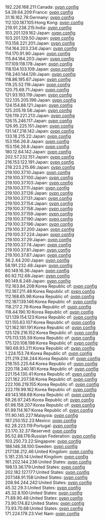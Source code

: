 192.226.168.211:Canada: [ovpn config](vpn/192_226_168_211.ovpn)  
54.39.64.209:France: [ovpn config](vpn/54_39_64_209.ovpn)  
31.16.162.78:Germany: [ovpn config](vpn/31_16_162_78.ovpn)  
112.120.187.105:Hong Kong: [ovpn config](vpn/112_120_187_105.ovpn)  
219.91.238.215:India: [ovpn config](vpn/219_91_238_215.ovpn)  
103.201.129.162:Japan: [ovpn config](vpn/103_201_129_162.ovpn)  
103.201.129.50:Japan: [ovpn config](vpn/103_201_129_50.ovpn)  
113.158.221.201:Japan: [ovpn config](vpn/113_158_221_201.ovpn)  
114.164.203.234:Japan: [ovpn config](vpn/114_164_203_234.ovpn)  
114.170.91.90:Japan: [ovpn config](vpn/114_170_91_90.ovpn)  
115.84.184.203:Japan: [ovpn config](vpn/115_84_184_203.ovpn)  
117.109.118.178:Japan: [ovpn config](vpn/117_109_118_178.ovpn)  
118.104.103.109:Japan: [ovpn config](vpn/118_104_103_109.ovpn)  
118.240.144.126:Japan: [ovpn config](vpn/118_240_144_126.ovpn)  
118.86.195.67:Japan: [ovpn config](vpn/118_86_195_67.ovpn)  
119.25.52.119:Japan: [ovpn config](vpn/119_25_52_119.ovpn)  
120.75.69.71:Japan: [ovpn config](vpn/120_75_69_71.ovpn)  
121.93.193.119:Japan: [ovpn config](vpn/121_93_193_119.ovpn)  
122.135.205.196:Japan: [ovpn config](vpn/122_135_205_196.ovpn)  
124.154.88.121:Japan: [ovpn config](vpn/124_154_88_121.ovpn)  
125.205.19.58:Japan: [ovpn config](vpn/125_205_19_58.ovpn)  
126.119.221.213:Japan: [ovpn config](vpn/126_119_221_213.ovpn)  
126.15.246.117:Japan: [ovpn config](vpn/126_15_246_117.ovpn)  
126.95.225.151:Japan: [ovpn config](vpn/126_95_225_151.ovpn)  
131.147.218.142:Japan: [ovpn config](vpn/131_147_218_142.ovpn)  
133.18.215.22:Japan: [ovpn config](vpn/133_18_215_22.ovpn)  
153.156.26.8:Japan: [ovpn config](vpn/153_156_26_8.ovpn)  
153.156.26.8:Japan: [ovpn config](vpn/153_156_26_8.ovpn)  
180.12.64.142:Japan: [ovpn config](vpn/180_12_64_142.ovpn)  
202.57.232.151:Japan: [ovpn config](vpn/202_57_232_151.ovpn)  
216.153.122.191:Japan: [ovpn config](vpn/216_153_122_191.ovpn)  
218.223.215.66:Japan: [ovpn config](vpn/218_223_215_66.ovpn)  
219.100.37.10:Japan: [ovpn config](vpn/219_100_37_10.ovpn)  
219.100.37.100:Japan: [ovpn config](vpn/219_100_37_100.ovpn)  
219.100.37.103:Japan: [ovpn config](vpn/219_100_37_103.ovpn)  
219.100.37.11:Japan: [ovpn config](vpn/219_100_37_11.ovpn)  
219.100.37.126:Japan: [ovpn config](vpn/219_100_37_126.ovpn)  
219.100.37.131:Japan: [ovpn config](vpn/219_100_37_131.ovpn)  
219.100.37.154:Japan: [ovpn config](vpn/219_100_37_154.ovpn)  
219.100.37.158:Japan: [ovpn config](vpn/219_100_37_158.ovpn)  
219.100.37.159:Japan: [ovpn config](vpn/219_100_37_159.ovpn)  
219.100.37.190:Japan: [ovpn config](vpn/219_100_37_190.ovpn)  
219.100.37.196:Japan: [ovpn config](vpn/219_100_37_196.ovpn)  
219.100.37.200:Japan: [ovpn config](vpn/219_100_37_200.ovpn)  
219.100.37.224:Japan: [ovpn config](vpn/219_100_37_224.ovpn)  
219.100.37.29:Japan: [ovpn config](vpn/219_100_37_29.ovpn)  
219.100.37.74:Japan: [ovpn config](vpn/219_100_37_74.ovpn)  
219.100.37.81:Japan: [ovpn config](vpn/219_100_37_81.ovpn)  
219.100.37.87:Japan: [ovpn config](vpn/219_100_37_87.ovpn)  
36.2.44.200:Japan: [ovpn config](vpn/36_2_44_200.ovpn)  
58.191.232.48:Japan: [ovpn config](vpn/58_191_232_48.ovpn)  
60.149.16.36:Japan: [ovpn config](vpn/60_149_16_36.ovpn)  
60.92.112.68:Japan: [ovpn config](vpn/60_92_112_68.ovpn)  
90.149.8.248:Japan: [ovpn config](vpn/90_149_8_248.ovpn)  
112.163.84.208:Korea Republic of: [ovpn config](vpn/112_163_84_208.ovpn)  
112.167.211.48:Korea Republic of: [ovpn config](vpn/112_167_211_48.ovpn)  
112.168.65.96:Korea Republic of: [ovpn config](vpn/112_168_65_96.ovpn)  
112.187.139.146:Korea Republic of: [ovpn config](vpn/112_187_139_146.ovpn)  
118.217.2.78:Korea Republic of: [ovpn config](vpn/118_217_2_78.ovpn)  
118.44.190.10:Korea Republic of: [ovpn config](vpn/118_44_190_10.ovpn)  
121.139.154.123:Korea Republic of: [ovpn config](vpn/121_139_154_123.ovpn)  
121.155.63.107:Korea Republic of: [ovpn config](vpn/121_155_63_107.ovpn)  
121.162.161.191:Korea Republic of: [ovpn config](vpn/121_162_161_191.ovpn)  
125.129.216.152:Korea Republic of: [ovpn config](vpn/125_129_216_152.ovpn)  
175.113.135.59:Korea Republic of: [ovpn config](vpn/175_113_135_59.ovpn)  
175.120.108.198:Korea Republic of: [ovpn config](vpn/175_120_108_198.ovpn)  
180.69.93.211:Korea Republic of: [ovpn config](vpn/180_69_93_211.ovpn)  
1.224.153.74:Korea Republic of: [ovpn config](vpn/1_224_153_74.ovpn)  
211.219.236.244:Korea Republic of: [ovpn config](vpn/211_219_236_244.ovpn)  
218.155.225.64:Korea Republic of: [ovpn config](vpn/218_155_225_64.ovpn)  
220.118.240.181:Korea Republic of: [ovpn config](vpn/220_118_240_181.ovpn)  
221.154.130.41:Korea Republic of: [ovpn config](vpn/221_154_130_41.ovpn)  
221.162.207.58:Korea Republic of: [ovpn config](vpn/221_162_207_58.ovpn)  
222.106.219.155:Korea Republic of: [ovpn config](vpn/222_106_219_155.ovpn)  
222.119.99.162:Korea Republic of: [ovpn config](vpn/222_119_99_162.ovpn)  
49.143.168.68:Korea Republic of: [ovpn config](vpn/49_143_168_68.ovpn)  
59.26.97.245:Korea Republic of: [ovpn config](vpn/59_26_97_245.ovpn)  
61.98.158.207:Korea Republic of: [ovpn config](vpn/61_98_158_207.ovpn)  
61.99.114.167:Korea Republic of: [ovpn config](vpn/61_99_114_167.ovpn)  
111.90.145.227:Malaysia: [ovpn config](vpn/111_90_145_227.ovpn)  
187.250.152.23:Mexico: [ovpn config](vpn/187_250_152_23.ovpn)  
62.28.223.119:Portugal: [ovpn config](vpn/62_28_223_119.ovpn)  
23.170.32.37:Reserved: [ovpn config](vpn/23_170_32_37.ovpn)  
95.52.88.176:Russian Federation: [ovpn config](vpn/95_52_88_176.ovpn)  
103.250.73.22:Singapore: [ovpn config](vpn/103_250_73_22.ovpn)  
188.148.38.100:Sweden: [ovpn config](vpn/188_148_38_100.ovpn)  
217.138.212.46:United Kingdom: [ovpn config](vpn/217_138_212_46.ovpn)  
5.181.235.14:United Kingdom: [ovpn config](vpn/5_181_235_14.ovpn)  
161.202.144.236:United States: [ovpn config](vpn/161_202_144_236.ovpn)  
198.13.36.179:United States: [ovpn config](vpn/198_13_36_179.ovpn)  
202.182.127.177:United States: [ovpn config](vpn/202_182_127_177.ovpn)  
207.148.91.158:United States: [ovpn config](vpn/207_148_91_158.ovpn)  
208.94.244.242:United States: [ovpn config](vpn/208_94_244_242.ovpn)  
45.32.29.3:United States: [ovpn config](vpn/45_32_29_3.ovpn)  
45.32.8.100:United States: [ovpn config](vpn/45_32_8_100.ovpn)  
71.89.90.48:United States: [ovpn config](vpn/71_89_90_48.ovpn)  
73.90.174.82:United States: [ovpn config](vpn/73_90_174_82.ovpn)  
73.93.70.68:United States: [ovpn config](vpn/73_93_70_68.ovpn)  
171.224.179.23:Viet Nam: [ovpn config](vpn/171_224_179_23.ovpn)  
